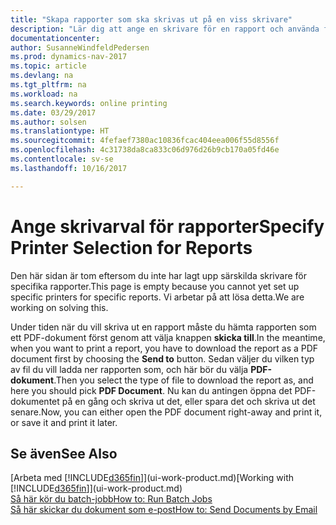 ```yaml
---
title: "Skapa rapporter som ska skrivas ut på en viss skrivare"
description: "Lär dig att ange en skrivare för en rapport och använda fönstret Skrivarval."
documentationcenter: 
author: SusanneWindfeldPedersen
ms.prod: dynamics-nav-2017
ms.topic: article
ms.devlang: na
ms.tgt_pltfrm: na
ms.workload: na
ms.search.keywords: online printing
ms.date: 03/29/2017
ms.author: solsen
ms.translationtype: HT
ms.sourcegitcommit: 4fefaef7380ac10836fcac404eea006f55d8556f
ms.openlocfilehash: 4c31738da8ca833c06d976d26b9cb170a05fd46e
ms.contentlocale: sv-se
ms.lasthandoff: 10/16/2017

---
```

# <a name="specify-printer-selection-for-reports"></a><span data-ttu-id="4a7ee-103">Ange skrivarval för rapporter</span><span class="sxs-lookup"><span data-stu-id="4a7ee-103">Specify Printer Selection for Reports</span></span>
<span data-ttu-id="4a7ee-104">Den här sidan är tom eftersom du inte har lagt upp särskilda skrivare för specifika rapporter.</span><span class="sxs-lookup"><span data-stu-id="4a7ee-104">This page is empty because you cannot yet set up specific printers for specific reports.</span></span> <span data-ttu-id="4a7ee-105">Vi arbetar på att lösa detta.</span><span class="sxs-lookup"><span data-stu-id="4a7ee-105">We are working on solving this.</span></span>

<span data-ttu-id="4a7ee-106">Under tiden när du vill skriva ut en rapport måste du hämta rapporten som ett PDF-dokument först genom att välja knappen **skicka till**.</span><span class="sxs-lookup"><span data-stu-id="4a7ee-106">In the meantime, when you want to print a report, you have to download the report as a PDF document first by choosing the **Send to** button.</span></span> <span data-ttu-id="4a7ee-107">Sedan väljer du vilken typ av fil du vill ladda ner rapporten som, och här bör du välja **PDF-dokument**.</span><span class="sxs-lookup"><span data-stu-id="4a7ee-107">Then you select the type of file to download the report as, and here you should pick **PDF Document**.</span></span> <span data-ttu-id="4a7ee-108">Nu kan du antingen öppna det PDF-dokumentet på en gång och skriva ut det, eller spara det och skriva ut det senare.</span><span class="sxs-lookup"><span data-stu-id="4a7ee-108">Now, you can either open the PDF document right-away and print it, or save it and print it later.</span></span>

<!--

You can set up reports so that they must be printed on a specific printer. The following are some uses of printer selection:

- You can print reports on special company letterhead.
- You can print reports on different paper sizes.
- You can print reports on the default printer of a specified employee.

You use the **Printer Selections** window to set different values to obtain different output. If you set a specific printer selection, then it takes precedence over a more general printer selection. For example, you can set a printer selection that has values in the **User ID**, **Report ID**, and **Printer Name** fields. This printer selection takes precedence over a printer selection that has blank entries in the **User ID** or **Report ID** fields.

The following table describes the combination of values to specify when you set up printer selections for a report.

|To                                                 |Set the following values                                             |
|---------------------------------------------------|---------------------------------------------------------------------|
|Print a report to a specific printer for all users |Specify values in the **Report ID** and **Printer Name** fields and leave the **User ID** field blank.|
|Print all reports to a specific printer for a specific user|Specify values in the **User ID** and **Printer Name** fields and leave the **Report ID** field blank.|
|Set the default printer for all reports|Specify a value in the **Printer Name** field and leave the **User ID** and **Report ID** fields blank.|
|Print a specific report to the user’s default printer|Specify a value in the **Report ID** field and leave the **Printer Name** and **User ID** fields blank.|
|Print a specific report to a specific printer for a specific user|Specify values in all three fields.|
-->

## <a name="see-also"></a><span data-ttu-id="4a7ee-109">Se även</span><span class="sxs-lookup"><span data-stu-id="4a7ee-109">See Also</span></span>
<span data-ttu-id="4a7ee-110">[Arbeta med [!INCLUDE[d365fin](includes/d365fin_md.md)]](ui-work-product.md)</span><span class="sxs-lookup"><span data-stu-id="4a7ee-110">[Working with [!INCLUDE[d365fin](includes/d365fin_md.md)]](ui-work-product.md)</span></span>  
[<span data-ttu-id="4a7ee-111">Så här kör du batch-jobb</span><span class="sxs-lookup"><span data-stu-id="4a7ee-111">How to: Run Batch Jobs</span></span>](ui-how-run-batch-jobs.md)  
[<span data-ttu-id="4a7ee-112">Så här skickar du dokument som e-post</span><span class="sxs-lookup"><span data-stu-id="4a7ee-112">How to: Send Documents by Email</span></span>](ui-how-send-documents-email.md)  

